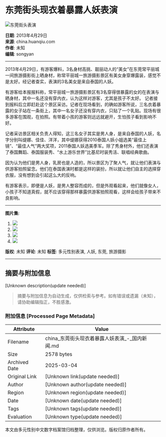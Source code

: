 # 东莞街头现衣着暴露人妖表演

![东莞街头表演](https://rs2.huanqiucdn.cn/huanqiucdn/image/www/common/200.jpg)

**日期**: 2013年4月29日  
**来源**: china.huanqiu.com  
**作者**: 未知  
**编辑**: songyan  

---

2013年4月29日，有游客爆料，3名身材高挑、靓丽动人的“美女”在东莞常平丽城一间旅游摄影街上晒身材，称常平丽城一旅游摄影景区有美女身穿爆露装，感觉不是太好。经记者查实，表演的3名美女是来自泰国的人妖。

有游客给本报报料称，常平丽城一旅游摄影景区有3名穿得很暴露的女的在表演与晒身材，其中一名还没有穿内衣，认为这样对游客，尤其是孩子不太好。 记者接到报料后立即赶赴这个景区采访。记者在现场看到，的确如游客所说，三名衣着暴露的女子站在一条街上，其中一名女子还没有穿内衣，只贴了一个乳贴。现场有很多游客在围观，在拍照。有带着小孩的游客则远远就避开，生怕孩子看到影响不好。

记者采访景区相关负责人得知，这三名女子其实是男人身，是来自泰国的人妖，名字分别叫缇娜、佳佳、洋洋，其中缇娜获得2010泰国人妖小姐选美“最佳上镜”、“最佳人气”两大奖项，2011泰国人妖选美季军。除了秀身材外，他们还表演了泰国舞蹈、泰国服装秀、“水上游乐世界”比基尼时装秀活、联唱经典歌曲。

因为认为他们是男人身，乳房也是人造的，所以景区为了聚人气，就让他们表演与供游客拍照留念。他们在泰国表演时都是这样的装扮，所以就让他们自主的选择穿衣服，没有想到会引起这么大的反响。

有游客表示，即便是人妖，是男人整容而成的，但是外观看起来，他们就像女人，小孩子不知道真假，就不应该穿得那样暴露供游客拍照观看，这样会给孩子带来不良影响。

---

**图片集**:
1. ![](//himg2.huanqiucdn.cn/attachment2010/2013/0502/20130502082857674.jpg?imageView2/2/w/1260)
2. ![](//himg2.huanqiucdn.cn/attachment2010/2013/0502/20130502082857833.jpg?imageView2/2/w/1260)
3. ![](//himg2.huanqiucdn.cn/attachment2010/2013/0502/20130502082858501.jpg?imageView2/2/w/1260)
4. ![](//himg2.huanqiucdn.cn/attachment2010/2013/0502/20130502082858306.jpg?imageView2/2/w/1260)

**版权**: 未知
**评论**: 未知
**标签**: 多元性别表演, 人妖, 东莞, 旅游摄影

---
<!-- tcd_original_link https://china.huanqiu.com/gallery/9CaKrnQgSBX -->


## 摘要与附加信息

<!-- tcd_abstract -->
[Unknown description(update needed)]
<!-- tcd_abstract_end -->

> 摘要与附加信息为自动生成，仅供检索与参考。如有错误或遗漏（未知），请协助编辑指正，不胜感激。

### 附加信息 [Processed Page Metadata]

| Attribute       | Value                                  |
|-----------------|----------------------------------------|
| Filename        | china_东莞街头现衣着暴露人妖表演_-_国内新闻.md                             |
| Size            | 2578 bytes                           |
| Archived Date   | 2025-03-04                             |
| Original Link   | [Unknown link(update needed)]                       |
| Author          | [Unknown author(update needed)]                               |
| Region          | [Unknown region(update needed)]                               |
| Date            | [Unknown date(update needed)]                                 |
| Tags            | [Unknown tags(update needed)]                                 |
| Evaluation            | [Unknown type(update needed)]                                 |
<!-- tcd_table_end -->

本文由多元性别中文数字档案馆归档整理，仅供浏览。版权归原作者所有。
